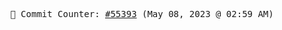 <p align="center">
    <samp>
        📮 Commit Counter: <a href="https://github.com/Javascript-void0/Javascript-void0/commits/main">#55393</a> (May 08, 2023 @ 02:59 AM)
    </samp>
</p>